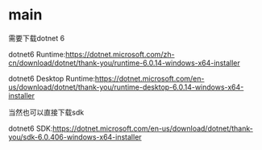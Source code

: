 # main
需要下载dotnet 6

dotnet6 Runtime:https://dotnet.microsoft.com/zh-cn/download/dotnet/thank-you/runtime-6.0.14-windows-x64-installer

dotnet6 Desktop Runtime:https://dotnet.microsoft.com/en-us/download/dotnet/thank-you/runtime-desktop-6.0.14-windows-x64-installer

当然也可以直接下载sdk

dotnet6 SDK:https://dotnet.microsoft.com/en-us/download/dotnet/thank-you/sdk-6.0.406-windows-x64-installer
